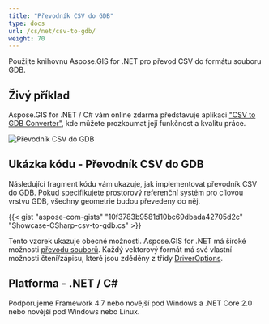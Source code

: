 ```yaml
---
title: "Převodník CSV do GDB"
type: docs
url: /cs/net/csv-to-gdb/
weight: 70
---
```


Použijte knihovnu Aspose.GIS for .NET pro převod CSV do formátu souboru GDB.

## **Živý příklad**

Aspose.GIS for .NET / C# vám online zdarma představuje aplikaci ["CSV to GDB Converter"](https://products.aspose.app/gis/conversion/csv-to-gdb), kde můžete prozkoumat její funkčnost a kvalitu práce.

![Převodník CSV do GDB](conversion.png)

## **Ukázka kódu - Převodník CSV do GDB**

Následující fragment kódu vám ukazuje, jak implementovat převodník CSV do GDB. Pokud specifikujete prostorový referenční systém pro cílovou vrstvu GDB, všechny geometrie budou převedeny do něj. 

{{< gist "aspose-com-gists" "10f3783b9581d10bc69dbada42705d2c" "Showcase-CSharp-csv-to-gdb.cs" >}}

Tento vzorek ukazuje obecné možnosti. Aspose.GIS for .NET má široké možnosti [převodu souborů](https://docs.aspose.com/gis/net/vector-layers/). Každý vektorový formát má své vlastní možnosti čtení/zápisu, které jsou zděděny z třídy [DriverOptions](https://reference.aspose.com/gis/net/aspose.gis/driveroptions).

## **Platforma - .NET / C#**

Podporujeme Framework 4.7 nebo novější pod Windows a .NET Core 2.0 nebo novější pod Windows nebo Linux.
